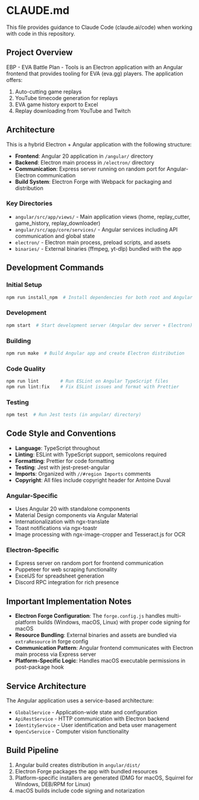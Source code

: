 # CLAUDE.md

This file provides guidance to Claude Code (claude.ai/code) when working with code in this repository.

## Project Overview

EBP - EVA Battle Plan - Tools is an Electron application with an Angular frontend that provides tooling for EVA (eva.gg) players. The application offers:

1. Auto-cutting game replays
2. YouTube timecode generation for replays
3. EVA game history export to Excel
4. Replay downloading from YouTube and Twitch

## Architecture

This is a hybrid Electron + Angular application with the following structure:

- **Frontend**: Angular 20 application in `/angular/` directory
- **Backend**: Electron main process in `/electron/` directory
- **Communication**: Express server running on random port for Angular-Electron communication
- **Build System**: Electron Forge with Webpack for packaging and distribution

### Key Directories

- `angular/src/app/views/` - Main application views (home, replay_cutter, game_history, replay_downloader)
- `angular/src/app/core/services/` - Angular services including API communication and global state
- `electron/` - Electron main process, preload scripts, and assets
- `binaries/` - External binaries (ffmpeg, yt-dlp) bundled with the app

## Development Commands

### Initial Setup
```bash
npm run install_npm  # Install dependencies for both root and Angular
```

### Development
```bash
npm start  # Start development server (Angular dev server + Electron)
```

### Building
```bash
npm run make  # Build Angular app and create Electron distribution
```

### Code Quality
```bash
npm run lint        # Run ESLint on Angular TypeScript files
npm run lint:fix    # Fix ESLint issues and format with Prettier
```

### Testing
```bash
npm test  # Run Jest tests (in angular/ directory)
```

## Code Style and Conventions

- **Language**: TypeScript throughout
- **Linting**: ESLint with TypeScript support, semicolons required
- **Formatting**: Prettier for code formatting
- **Testing**: Jest with jest-preset-angular
- **Imports**: Organized with `//#region Imports` comments
- **Copyright**: All files include copyright header for Antoine Duval

### Angular-Specific
- Uses Angular 20 with standalone components
- Material Design components via Angular Material
- Internationalization with ngx-translate
- Toast notifications via ngx-toastr
- Image processing with ngx-image-cropper and Tesseract.js for OCR

### Electron-Specific
- Express server on random port for frontend communication
- Puppeteer for web scraping functionality
- ExcelJS for spreadsheet generation
- Discord RPC integration for rich presence

## Important Implementation Notes

- **Electron Forge Configuration**: The `forge.config.js` handles multi-platform builds (Windows, macOS, Linux) with proper code signing for macOS
- **Resource Bundling**: External binaries and assets are bundled via `extraResource` in forge config
- **Communication Pattern**: Angular frontend communicates with Electron main process via Express server
- **Platform-Specific Logic**: Handles macOS executable permissions in post-package hook

## Service Architecture

The Angular application uses a service-based architecture:

- `GlobalService` - Application-wide state and configuration
- `ApiRestService` - HTTP communication with Electron backend
- `IdentityService` - User identification and beta user management
- `OpenCvService` - Computer vision functionality

## Build Pipeline

1. Angular build creates distribution in `angular/dist/`
2. Electron Forge packages the app with bundled resources
3. Platform-specific installers are generated (DMG for macOS, Squirrel for Windows, DEB/RPM for Linux)
4. macOS builds include code signing and notarization